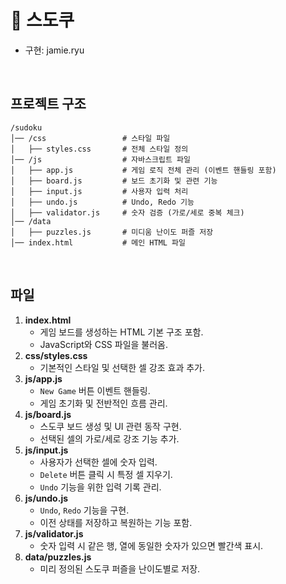 # 🧩 스도쿠

- 구현: jamie.ryu

<br >

## 프로젝트 구조

```
/sudoku
│── /css                 # 스타일 파일
│   ├── styles.css       # 전체 스타일 정의
│── /js                  # 자바스크립트 파일
│   ├── app.js           # 게임 로직 전체 관리 (이벤트 핸들링 포함)
│   ├── board.js         # 보드 초기화 및 관련 기능
│   ├── input.js         # 사용자 입력 처리
│   ├── undo.js          # Undo, Redo 기능
│   ├── validator.js     # 숫자 검증 (가로/세로 중복 체크)
│── /data
│   ├── puzzles.js       # 미디움 난이도 퍼즐 저장
│── index.html           # 메인 HTML 파일
```

<br >

## 파일

1. **index.html**
   - 게임 보드를 생성하는 HTML 기본 구조 포함.
   - JavaScript와 CSS 파일을 불러옴.
2. **css/styles.css**
   - 기본적인 스타일 및 선택한 셀 강조 효과 추가.
3. **js/app.js**
   - `New Game` 버튼 이벤트 핸들링.
   - 게임 초기화 및 전반적인 흐름 관리.
4. **js/board.js**
   - 스도쿠 보드 생성 및 UI 관련 동작 구현.
   - 선택된 셀의 가로/세로 강조 기능 추가.
5. **js/input.js**
   - 사용자가 선택한 셀에 숫자 입력.
   - `Delete` 버튼 클릭 시 특정 셀 지우기.
   - `Undo` 기능을 위한 입력 기록 관리.
6. **js/undo.js**
   - `Undo`, `Redo` 기능을 구현.
   - 이전 상태를 저장하고 복원하는 기능 포함.
7. **js/validator.js**
   - 숫자 입력 시 같은 행, 열에 동일한 숫자가 있으면 빨간색 표시.
8. **data/puzzles.js**
   - 미리 정의된 스도쿠 퍼즐을 난이도별로 저장.
